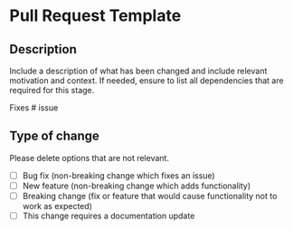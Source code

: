 # Pull Request Template

## Description

Include a description of what has been changed and include relevant motivation and context.
If needed, ensure to list all dependencies that are required for this stage.

Fixes # issue

## Type of change

Please delete options that are not relevant.
- [ ] Bug fix (non-breaking change which fixes an issue)
- [ ] New feature (non-breaking change which adds functionality)
- [ ] Breaking change (fix or feature that would cause functionality not to work as expected)
- [ ] This change requires a documentation update
